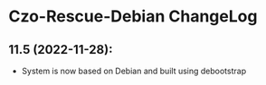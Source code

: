 <!--
Filename: ChangeLog.md
Author: Olivier Sirol <czo@free.fr>
License: GPL-2.0 (http://www.gnu.org/copyleft)
File Created: 30 December 2022
Last Modified: Friday 30 December 2022, 16:52
$Id:$
Edit Time: 0:00:58
Description:

Copyright: (C) 2022 Olivier Sirol <czo@free.fr>
-->

# Czo-Rescue-Debian ChangeLog

## 11.5 (2022-11-28):
* System is now based on Debian and built using debootstrap

